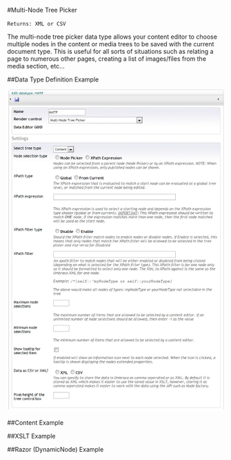 #Multi-Node Tree Picker

`Returns: XML or CSV`

The multi-node tree picker data type allows your content editor to choose multiple nodes in the content or media trees to be saved with the current document type. This is useful for all sorts of situations such as relating a page to numerous other pages, creating a list of images/files from the media section, etc...

##Data Type Definition Example

![Media Picker Data Type Definition](images/MNTP-DataType.jpg?raw=true)

##Content Example 

##XSLT Example

##Razor (DynamicNode) Example

